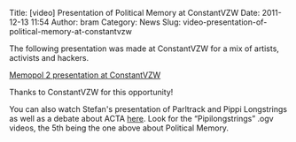 Title: [video] Presentation of Political Memory at ConstantVZW
Date: 2011-12-13 11:54
Author: bram
Category: News
Slug: video-presentation-of-political-memory-at-constantvzw

The following presentation was made at ConstantVZW for a mix of artists,
activists and hackers.

[Memopol 2 presentation at
ConstantVZW](http://video.constantvzw.org/VJ13/12-02_Pipilongstrings05.ogv)

Thanks to ConstantVZW for this opportunity!

You can also watch Stefan's presentation of Parltrack and Pippi
Longstrings as well as a debate about ACTA
[here](http://video.constantvzw.org/VJ13/12-02_Pipilongstrings05.ogv).
Look for the “Pipilongstrings” .ogv videos, the 5th being the one above
about Political Memory.
